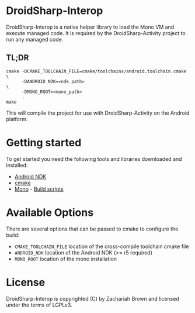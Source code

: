 # DroidSharp-Interop

DroidSharp-Interop is a native helper library to load the Mono VM and execute managed code. It is required by the DroidSharp-Activity project to run any managed code.

## TL;DR

    cmake -DCMAKE_TOOLCHAIN_FILE=cmake/toolchains/android.toolchain.cmake \
          -DANDROID_NDK=<ndk_path>                                        \
          -DMONO_ROOT=<mono_path>
          .
    make

This will compile the project for use with DroidSharp-Activity on the Android platform.

# Getting started

To get started you need the following tools and libraries downloaded and installed:
* [Android NDK](http://developer.android.com/ndk/downloads/index.html)
* [cmake](https://cmake.org)
* [Mono](https://github.com/mono/mono) - [Build scripts](https://github.com/DroidSharp/Build)

# Available Options

There are several options that can be passed to cmake to configure the build:
* ```CMAKE_TOOLCHAIN_FILE``` location of the cross-compile toolchain cmake file
* ```ANDROID_NDK``` location of the Android NDK (>= r5 required)
* ```MONO_ROOT``` location of the mono installation

# License

DroidSharp-Interop is copyrighted (C) by Zachariah Brown and licensed under the terms of LGPLv3.
